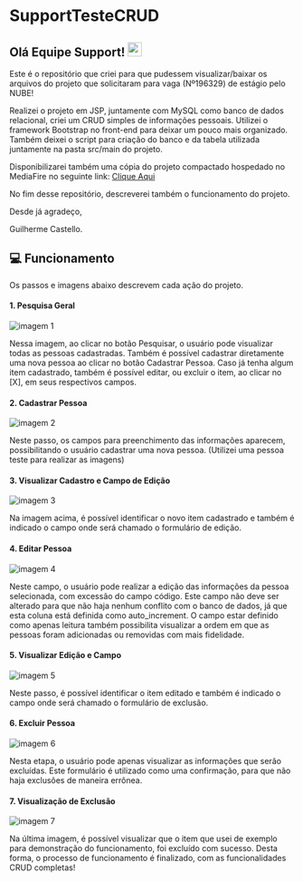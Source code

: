 # SupportTesteCRUD

## Olá Equipe Support! <img src="https://media.giphy.com/media/hvRJCLFzcasrR4ia7z/giphy.gif" width="25px">

Este é o repositório que criei para que pudessem visualizar/baixar os arquivos do projeto que solicitaram para vaga (Nº196329) de estágio pelo NUBE!

Realizei o projeto em JSP, juntamente com MySQL como banco de dados relacional, criei um CRUD simples de informações pessoais. Utilizei o framework Bootstrap no front-end para deixar um pouco mais organizado.
Também deixei o script para criação do banco e da tabela utilizada juntamente na pasta src/main do projeto.

Disponibilizarei também uma cópia do projeto compactado hospedado no MediaFire no seguinte link: <a href="https://www.mediafire.com/file/hyn2b0efcxwhjgh/SupportTesteCRUD.rar/file#">Clique Aqui</a>

No fim desse repositório, descreverei também o funcionamento do projeto.

Desde já agradeço,

Guilherme Castello.

## 💻 Funcionamento
Os passos e imagens abaixo descrevem cada ação do projeto.
#### 1. Pesquisa Geral
<img src="https://www.imagemhost.com.br/images/2021/05/18/imagem-1.jpg" alt="imagem 1" border="0">

Nessa imagem, ao clicar no botão Pesquisar, o usuário pode visualizar todas as pessoas cadastradas. Também é possível cadastrar diretamente uma nova pessoa ao clicar no botão Cadastrar Pessoa. Caso já tenha algum item cadastrado, também é possível editar, ou excluir o item, ao clicar no [X], em seus respectivos campos.


#### 2. Cadastrar Pessoa
<img src="https://www.imagemhost.com.br/images/2021/05/18/imagem-2.jpg" alt="imagem 2" border="0">

Neste passo, os campos para preenchimento das informações aparecem, possibilitando o usuário cadastrar uma nova pessoa. (Utilizei uma pessoa teste para realizar as imagens)

#### 3. Visualizar Cadastro e Campo de Edição
<img src="https://www.imagemhost.com.br/images/2021/05/18/imagem-3.jpg" alt="imagem 3" border="0">

Na imagem acima, é possível identificar o novo item cadastrado e também é indicado o campo onde será chamado o formulário de edição.

#### 4. Editar Pessoa
<img src="https://www.imagemhost.com.br/images/2021/05/18/imagem-4.jpg" alt="imagem 4" border="0">

Neste campo, o usuário pode realizar a edição das informações da pessoa selecionada, com excessão do campo código. Este campo não deve ser alterado para que não haja nenhum conflito com o banco de dados, já que esta coluna está definida como auto_increment. O campo estar definido como apenas leitura também possibilita visualizar a ordem em que as pessoas foram adicionadas ou removidas com mais fidelidade.

#### 5. Visualizar Edição e Campo 
<img src="https://www.imagemhost.com.br/images/2021/05/18/imagem-5.jpg" alt="imagem 5" border="0">

Neste passo, é possível identificar o item editado e também é indicado o campo onde será chamado o formulário de exclusão.

#### 6. Excluir Pessoa
<img src="https://www.imagemhost.com.br/images/2021/05/18/imagem-6.jpg" alt="imagem 6" border="0">

Nesta etapa, o usuário pode apenas visualizar as informações que serão excluídas. Este formulário é utilizado como uma confirmação, para que não haja exclusões de maneira errônea.

#### 7. Visualização de Exclusão
<img src="https://www.imagemhost.com.br/images/2021/05/18/imagem-7.jpg" alt="imagem 7" border="0">

Na última imagem, é possível visualizar que o item que usei de exemplo para demonstração do funcionamento, foi excluído com sucesso. Desta forma, o processo de funcionamento é finalizado, com as funcionalidades CRUD completas! 
